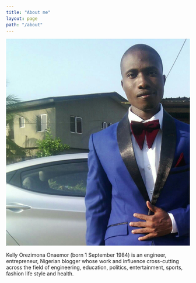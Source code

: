 ```yaml
---
title: "About me"
layout: page
path: "/about"
---
```


![A photo of me with a car in the background](./1.jpg)

Kelly Orezimona Onaemor (born 1 September 1984) is an engineer, entrepreneur, Nigerian blogger whose work and influence cross-cutting across the field of engineering, education, politics, entertainment, sports, fashion life style and health.